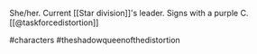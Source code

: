 She/her. Current [[Star division]]'s leader. Signs with a purple C. [[@taskforcedistortion]]

#characters #theshadowqueenofthedistortion 